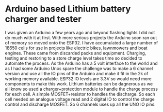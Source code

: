 # Arduino based Lithium battery charger and tester
I was given an Arduino a few years ago and beyond flashing lights I did not do much with it at first.
With more serious projects the Arduino soon ran out of memory so moved onto the ESP32.
I have accumulated a large number of 18650 cells for use in projects like electric bikes, lawnmowers and boat engines. These came from discarded packs and equipment.
Charging, testing and restoring to a store charge level takes time so decided to automate the process.
As the Arduino has a 5 volt interface to the world and as I had some Arduino Unos spare the challenge was to make a 6 channel version and use all the IO pins of the Arduino and make it fit in the 2k of working memory available. ESP32 IO levels are 3.3V so would need more components to make this work.
Lithium batteries can be dagnerous as we all know so used a charger+protection module to handle the charge process for each cell. A simple MOSFET+resistor to handles the discharge. So each cell needed an analogue voltage read and 2 digital IO to control the charge control and discharge MOSFET. So 6 channels uses up all the 
UNO IO pins.
